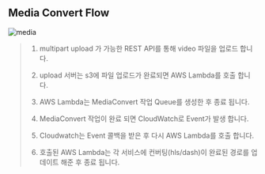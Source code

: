 ## Media Convert Flow

![media](https://kroki.io/c4plantuml/svg/eNp9k1FP2zAQx9_9KW55mFJpGmLsA0ADEhJ0q5ohXpAq1z5aC8fOHDsUTXz3ObaTuoPx0pzv9z_f5X_NeWepsa6R5JNQTDqOUH1fV1pZ3Nuv7XuACoUmImKFlQh3rdSUw2dYIBcUvKhHY6FG0wuGhCzRdFqVrkPzBQomBSpbzEj90lls1nPtFKfmpWTfPL24r4sZ_CEAEZdFd1b4fB1-fRXANERZuNB5IHdTRFsRZGO9pM2G04HcTlEmWF_tbVk0w-QsDj4IwptUh_OVYpoLtQWr4fq2Prm8qK8f1II-IVyuFilqDYoen6EXHPWDWmGjewTci8c3_ZjUjj9Ty3bD7dVwuh9PufhgzqknN26DRqHF7mBCcuvIFrajYeoqPUdLjkQbTU0wbD4G78qCM5MlueyVvBKyQpkWG3fh-fJn_QtO0mpmUZFY3IXX7KxtExtz-Qq84rdDh_-Ud2cetM7G9PoHiu1uo0055Kert_iGH1998H5YbO__jDB3XaqZU_Y0jXSkrHTTSu89KG3Fo2DUCq3yqsH1fI7Vsspx8PsDHob8gEeXY5PMvxymFv-hqcFIyTkq7r_ivxX4R9U=)

> 1. multipart upload 가 가능한 REST API를 통해 video 파일을 업로드 합니다.
>
> 2. upload 서버는 s3에 파일 업로드가 완료되면 AWS Lambda를 호출 합니다.
>
> 3. AWS Lambda는 MediaConvert 작업 Queue를 생성한 후 종료 됩니다.
>
> 4. MediaConvert 작업이 완료 되면 CloudWatch로 Event가 발생 합니다.
>
> 5. Cloudwatch는 Event 콜백을 받은 후 다시 AWS Lambda를 호출 합니다.
>
> 6. 호출된 AWS Lambda는 각 서비스에 컨버팅(hls/dash)이 완료된 경로를 업데이트 해준 후 종료 됩니다.
